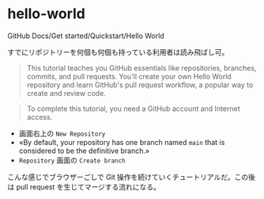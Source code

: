 # hello-world
GitHub Docs/Get started/Quickstart/Hello World

すでにリポジトリーを何個も何個も持っている利用者は読み飛ばし可。

> This tutorial teaches you GitHub essentials like repositories, branches,
> commits, and pull requests. You'll create your own Hello World repository and
> learn GitHub's pull request workflow, a popular way to create and review code.

> To complete this tutorial, you need a GitHub account and Internet access.

* 画面右上の `New Repository`
* «By default, your repository has one branch named `main` that is considered to
  be the definitive branch.»
* `Repository` 画面の `Create branch`

こんな感じでブラウザーごしで Git 操作を続けていくチュートリアルだ。この後は
pull request を生じてマージする流れになる。
